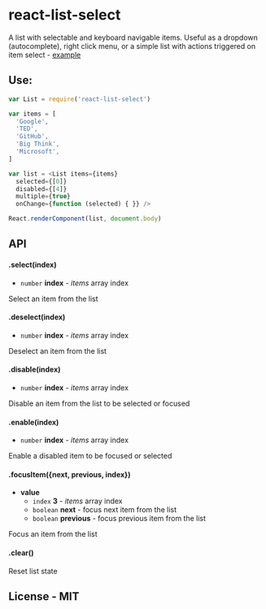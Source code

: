 # react-list-select

A list with selectable and keyboard navigable items. Useful as a dropdown (autocomplete), right click menu, or a simple list with actions triggered on item select - [example](https://hawkrives.github.io/react-list-select/)


## Use:

```js
var List = require('react-list-select')

var items = [
  'Google',
  'TED',
  'GitHub',
  'Big Think',
  'Microsoft',
]

var list = <List items={items}
  selected={[0]}
  disabled={[4]}
  multiple={true}
  onChange={function (selected) { }} />

React.renderComponent(list, document.body)
```


## API

#### .select(index)

 - `number` __index__ - _items_ array index

Select an item from the list



#### .deselect(index)

 - `number` __index__ - _items_ array index

Deselect an item from the list



#### .disable(index)

 - `number` __index__ - _items_ array index

Disable an item from the list to be selected or focused



#### .enable(index)

 - `number` __index__ - _items_ array index

Enable a disabled item to be focused or selected



#### .focusItem({next, previous, index})

  - __value__
    + `index` __3__ - _items_ array index
    + `boolean` __next__ - focus next item from the list
    + `boolean` __previous__ - focus previous item from the list

Focus an item from the list



#### .clear()

Reset list state


## License - MIT

